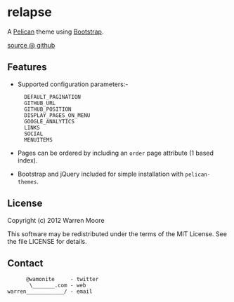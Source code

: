 # relapse

A [Pelican]() theme using [Bootstrap]().

[source @ github](https://github.com/wamonite/relapse)

## Features

* Supported configuration parameters:-

        DEFAULT_PAGINATION
        GITHUB_URL
        GITHUB_POSITION
        DISPLAY_PAGES_ON_MENU
        GOOGLE_ANALYTICS
        LINKS
        SOCIAL
        MENUITEMS
        
* Pages can be ordered by including an ``order`` page attribute (1 based index).
* Bootstrap and jQuery included for simple installation with ``pelican-themes``.

## License

Copyright (c) 2012 Warren Moore

This software may be redistributed under the terms of the MIT License.
See the file LICENSE for details.

## Contact

          @wamonite     - twitter
           \_______.com - web
    warren____________/ - email
